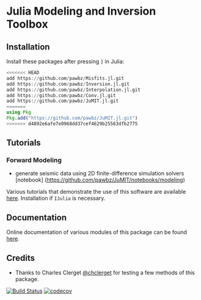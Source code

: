 # Julia Modeling and Inversion Toolbox

## Installation
Install these packages after pressing `]` in Julia:
```julia
<<<<<<< HEAD
add https://github.com/pawbz/Misfits.jl.git
add https://github.com/pawbz/Inversion.jl.git
add https://github.com/pawbz/Interpolation.jl.git
add https://github.com/pawbz/Conv.jl.git
add https://github.com/pawbz/JuMIT.jl.git
=======
using Pkg
Pkg.add("https://github.com/pawbz/JuMIT.jl.git")
>>>>>>> d4892e6afe7e0968dd37cef4629b25563dfb2775
```

## Tutorials

### Forward Modeling
* generate seismic data using 2D finite-difference simulation
solvers
[notebook] (https://github.com/pawbz/JuMIT/notebooks/modeling)


Various tutorials that demonstrate the use of this software are available 
[here](https://github.com/pawbz/JuMITtutorials). Installation if `IJulia` is necessary.


## Documentation
Online documentation of various modules of this package can be found 
[here](https://pawbz.github.io/JuMIT.jl/).


## Credits
* Thanks to Charles Clerget [@chclerget](https://github.com/chclerget) for testing a few methods of this package.



[![Build Status](https://travis-ci.org/pawbz/JuMIT.jl.svg?branch=master)](https://travis-ci.org/pawbz/JuMIT.jl)
[![codecov](https://codecov.io/gh/pawbz/JuMIT.jl/branch/master/graph/badge.svg)](https://codecov.io/gh/pawbz/JuMIT.jl)

